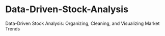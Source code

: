 # Data-Driven-Stock-Analysis
Data-Driven Stock Analysis: Organizing, Cleaning, and Visualizing Market Trends
